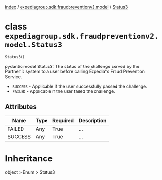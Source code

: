 [index](index.md) /
[expediagroup.sdk.fraudpreventionv2.model](expediagroup.sdk.fraudpreventionv2.model.md)
/ [Status3](Status3.md)

# class `expediagroup.sdk.fraudpreventionv2.model.Status3`

```python
Status3()
```

pydantic model Status3: The status of the challenge served by the
Partner’‘s system to a user before calling Expedia’’s Fraud Prevention
Service.

- `SUCCESS` - Applicable if the user successfully passed the challenge.
- `FAILED` - Applicable if the user failed the challenge.

## Attributes

| Name    | Type | Required | Description |
| ------- | ---- | -------- | ----------- |
| FAILED  | Any  | True     | …           |
| SUCCESS | Any  | True     | …           |

# Inheritance

object > Enum > Status3
